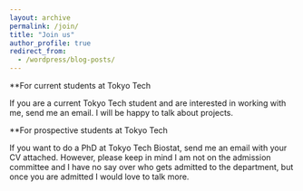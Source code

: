 ```yaml
---
layout: archive
permalink: /join/
title: "Join us"
author_profile: true
redirect_from:
  - /wordpress/blog-posts/
---
```


**For current students at Tokyo Tech

If you are a current Tokyo Tech student and are interested in working with me, send me an email. I will be happy to talk about projects. 

**For prospective students at Tokyo Tech

If you want to do a PhD at Tokyo Tech Biostat, send me an email with your CV attached. However, please keep in mind I am not on the admission committee and I have no say over who gets admitted to the department, but once you are admitted I would love to talk more. 
